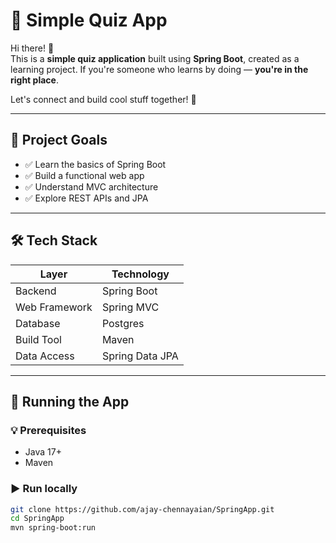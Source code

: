 # 🧠 Simple Quiz App

Hi there! 👋  
This is a **simple quiz application** built using **Spring Boot**, created as a learning project. If you're someone who learns by doing — **you're in the right place**.

Let's connect and build cool stuff together! 🚀

---

## 📌 Project Goals

- ✅ Learn the basics of Spring Boot
- ✅ Build a functional web app
- ✅ Understand MVC architecture
- ✅ Explore REST APIs and JPA

---

## 🛠️ Tech Stack

| Layer          | Technology          |
|----------------|---------------------|
| Backend        | Spring Boot         |
| Web Framework  | Spring MVC          |
| Database       | Postgres         |
| Build Tool     | Maven               |
| Data Access    | Spring Data JPA     |

---
## 🚀 Running the App

### 💡 Prerequisites
- Java 17+
- Maven

### ▶️ Run locally
```bash
git clone https://github.com/ajay-chennayaian/SpringApp.git
cd SpringApp
mvn spring-boot:run

